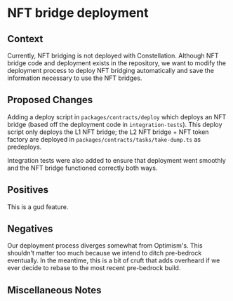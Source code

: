 # NFT bridge deployment

## Context
Currently, NFT bridging is not deployed with Constellation. Although NFT bridge code and deployment exists in the repository, we want to modify the deployment process to deploy NFT bridging automatically and save the information necessary to use the NFT bridges.

## Proposed Changes
Adding a deploy script in `packages/contracts/deploy` which deploys an NFT bridge (based off the deployment code in `integration-tests`). This deploy script only deploys the L1 NFT bridge; the L2 NFT bridge + NFT token factory are deployed in `packages/contracts/tasks/take-dump.ts` as predeploys.

Integration tests were also added to ensure that deployment went smoothly and the NFT bridge functioned correctly both ways.

## Positives
This is a gud feature.

## Negatives
Our deployment process diverges somewhat from Optimism's. This shouldn't matter too much because we intend to ditch pre-bedrock eventually. In the meantime, this is a bit of cruft that adds overheard if we ever decide to rebase to the most recent pre-bedrock build.

## Miscellaneous Notes

